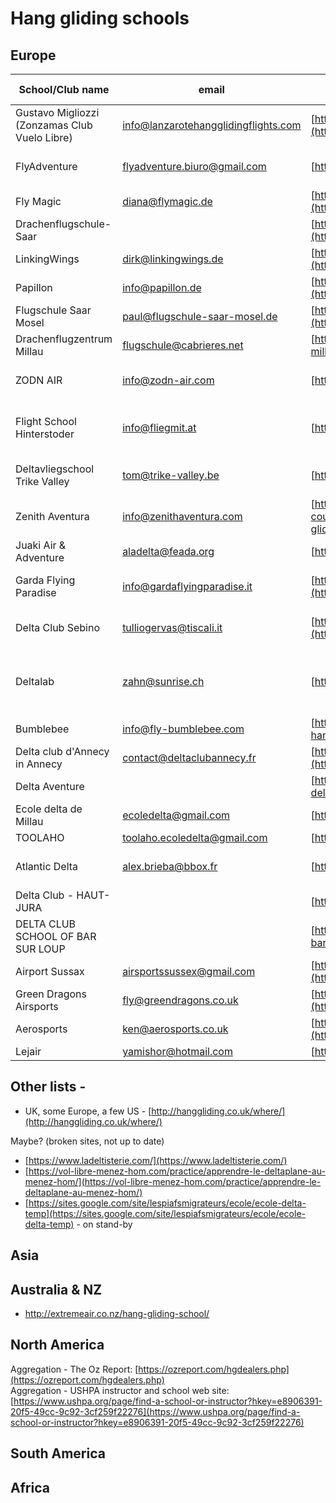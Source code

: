 # Hang gliding schools

Europe
-----

| School/Club name                       | email                         | website                                                                                                                                      | Country                    | Months of activity                            | Foot launch | Air tow/winch | Languages               | Restrictions                                |
| --------------------------------- | ----------------------------- | -------------------------------------------------------------------------------------------------------------------------------------------- | -------------------------- | --------------------------------------------- | ----------- | ------------- | ----------------------- | ------------------------------------------- |
| Gustavo Migliozzi (Zonzamas Club Vuelo Libre)                         | info@lanzarotehangglidingflights.com    | [https://lanzarotehangglidingflights.com/en/learn-to-fly/](https://lanzarotehangglidingflights.com/en/learn-to-fly/)         | Canary Islands (Lanzarote) | All year; Oct.-Mar. best                                             | yes         | no             | English, Spanish        |                                             |
| FlyAdventure                      | flyadventure.biuro@gmail.com  | [https://flyadventure.pl](https://flyadventure.pl)                                                                                           | Poland                     | March-October                                 | yes         | yes           | English, Polish, German |                                             |
| Fly Magic                         | diana@flymagic.de             | [https://www.flymagic.de/kurs/drachenfliegen-kurs/](https://www.flymagic.de/kurs/drachenfliegen-kurs/)                                       | Germany (Berlin)           | ?                                             | ?           | yes           | English, German         |                                             |
| Drachenflugschule-Saar            |                               | [https://www.drachenfliegen-lernen.de/home/ausbildung/](https://www.drachenfliegen-lernen.de/home/ausbildung/)                               | Germany                    | ?                                             | yes         | ?             | English, German         |                                             |
| LinkingWings                      | dirk@linkingwings.de          | [http://www.linkingwings.de/ausbildung/drachenfliegerausbildung.html](http://www.linkingwings.de/ausbildung/drachenfliegerausbildung.html)   | Germany                    | ?                                             | yes         | ?             | English, German         |                                             |
| Papillon                          | info@papillon.de              | [https://papillon.de/haengegleiter-kombikurs/](https://papillon.de/haengegleiter-kombikurs/)                                                 | Germany                    | ?                                             | yes         | ?             | English, German         |                                             |
| Flugschule Saar Mosel             | paul@flugschule-saar-mosel.de | [https://www.flugschule-saar-mosel.de/termine/](https://www.flugschule-saar-mosel.de/termine/)                                               | Germany                    | ?                                             | yes         | ?             | English, German         |                                             |
| Drachenflugzentrum Millau         | flugschule@cabrieres.net      | [https://drachenflugzentrum-millau.de/](https://drachenflugzentrum-millau.de/)                                                               | Germany                    | March-September                               | yes         | ?             | English, German         |                                             |
| ZODN AIR                          | info@zodn-air.com             | [https://zodn-air.com/](https://zodn-air.com/)                                                                                               | Germany (Garmisch-Partenkirchen) | March-September                         | yes         | no            | English, German         |                                             |
| Flight School Hinterstoder        | info@fliegmit.at              | [https://www.fliegmit.at/](https://www.fliegmit.at/)                                                                                         | Germany (Hinterstoder and Micheldorf) | ?                                  | yes         | no            | English, German         |                                             |
| Deltavliegschool Trike Valley     | tom@trike-valley.be           | [https://www.trike-valley.be/](https://www.trike-valley.be/)                                                                                 | Belgium (Benelux) & Alps   | ?                                             | yes         | yes           | ?                       |                                             |
| Zenith Aventura                   | info@zenithaventura.com       | [https://www.zenithaventura.com/en/hang-gliding/hang-gliding-courses/](https://www.zenithaventura.com/en/hang-gliding/hang-gliding-courses/) | Spain (Ager l, Catalunya)  | ?                                             | yes         | no            | English, Spanish        |                                             |
| Juaki Air & Adventure             | aladelta@feada.org            | [https://juakiair.es/](https://juakiair.es/)                                                                                                 | Spain                      | ?                                             | yes         | no            | English, Spanish        |                                             |
| Garda Flying Paradise             | info@gardaflyingparadise.it   | [https://gardaflyingparadise.it/en/flying-school/](https://gardaflyingparadise.it/en/flying-school/)                                         | Italy                      | ?                                             | yes         | ?             | English, Italian        | Only Italian students allowed               |
| Delta Club Sebino                 | tulliogervas@tiscali.it       | [https://www.deltaclubsebino.it/corsi-deltaplano](https://www.deltaclubsebino.it/corsi-deltaplano)                                           | Italy                      | ?                                             | yes         | no            | English, Italian        | Only Italian students allowed               |
| Deltalab                          | zahn@sunrise.ch               | [https://www.deltalab.ch/](https://www.deltalab.ch/)                                                                                         | Switzerland                | Training school: Sep.-Dec. ; Rest: year round | yes         | ?             | English                 |                                             |
| Bumblebee                         | info@fly-bumblebee.com        | [https://bumblebee-hanggliding.com/](https://bumblebee-hanggliding.com/)                                                                     | Switzerland                | Offseason (?)                                 | ?           | ?             | ?                       |                                             |
| Delta club d'Annecy in Annecy     | contact@deltaclubannecy.fr    | [http://www.deltaclubannecy.fr/ecole-delta-annecy/](http://www.deltaclubannecy.fr/ecole-delta-annecy/)                                       | France                     | ?                                             | yes         | ?             | French                  |                                             |
| Delta Aventure                    |                               | [https://www.ecole-deltaplane.com/](https://www.ecole-deltaplane.com/)                                                                       | France                     | ?                                             | yes         | ?             | French                  |                                             |
| Ecole delta de Millau             | ecoledelta@gmail.com          | [http://ecole-delta-millau.com/](http://ecole-delta-millau.com/)                                                                             | France                     | ?                                             | yes         | ?             | French                  |                                             |
| TOOLAHO                           | toolaho.ecoledelta@gmail.com  | [http://www.toolaho.fr/](http://www.toolaho.fr/)                                                                                             | France                     | ?                                             | yes         | ?             | French                  |                                             |
| Atlantic Delta                    | alex.brieba@bbox.fr           | [http://www.atlantiquedelta.fr/](http://www.atlantiquedelta.fr/)                                                                             | France                     | ?                                             | yes         | yes           | French, English         | Club with multiple instructors!             |
| Delta Club - HAUT-JURA            |                               | [http://www.deltaclubhautjura.org/](http://www.deltaclubhautjura.org/)                                                                       | France                     | ?                                             | yes         | ?             | French                  | Only on weekends                            |
| DELTA CLUB SCHOOL OF BAR SUR LOUP |                               | [https://deltaclub-barsurloup.fr/ecole/](https://deltaclub-barsurloup.fr/ecole/)                                                             | France                     | ?                                             | yes         | ?             | French                  | Not a pro school                            |
| Airport Sussax                    | airsportssussex@gmail.com     | [https://www.airsportssussex.co.uk/learning-to-hangglide](https://www.airsportssussex.co.uk/learning-to-hangglide)                             | UK                         | ?                                             | yes         | ?             | English                 |                                             |
| Green Dragons Airsports           | fly@greendragons.co.uk        | [https://greendragonsairsports.co.uk/hang-glider-training/](https://greendragonsairsports.co.uk/hang-glider-training/)                         | UK                         | ?                                             | yes         | ?             | English                 |                                             |
| Aerosports                        | ken@aerosports.co.uk          | [https://aerosports.co.uk/hanggliding-root/courses/](https://aerosports.co.uk/hanggliding-root/courses/)                                       | UK                         | ?                                             | yes         | ?             | English                 |                                             |
| Lejair                            | yamishor@hotmail.com          | [http://www.lejair.co.uk/](http://www.lejair.co.uk/)                                                                                           | UK                         | ?                                             | yes         | ?             | English                 |                                             |


## Other lists - 
* UK, some Europe, a few US - [http://hanggliding.co.uk/where/](http://hanggliding.co.uk/where/)

Maybe? (broken sites, not up to date)
- [https://www.ladeltisterie.com/](https://www.ladeltisterie.com/)
- [https://vol-libre-menez-hom.com/practice/apprendre-le-deltaplane-au-menez-hom/](https://vol-libre-menez-hom.com/practice/apprendre-le-deltaplane-au-menez-hom/)
- [https://sites.google.com/site/lespiafsmigrateurs/ecole/ecole-delta-temp](https://sites.google.com/site/lespiafsmigrateurs/ecole/ecole-delta-temp) - on stand-by


Asia
-----

Australia & NZ
-----
* http://extremeair.co.nz/hang-gliding-school/

North America
-----
Aggregation - The Oz Report: [https://ozreport.com/hgdealers.php](https://ozreport.com/hgdealers.php)  
Aggregation - USHPA instructor and school web site: [https://www.ushpa.org/page/find-a-school-or-instructor?hkey=e8906391-20f5-49cc-9c92-3cf259f22276](https://www.ushpa.org/page/find-a-school-or-instructor?hkey=e8906391-20f5-49cc-9c92-3cf259f22276)  

South America
-----

Africa
-----
